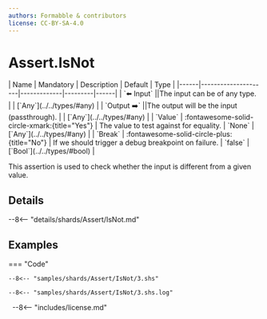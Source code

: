 ```yaml
---
authors: Formabble & contributors
license: CC-BY-SA-4.0
---
```



# Assert.IsNot

<div class="sh-parameters" markdown="1">
| Name | Mandatory | Description | Default | Type |
|------|---------------------|-------------|---------|------|
| `⬅️ Input` ||The input can be of any type. | | [`Any`](../../types/#any) |
| `Output ➡️` ||The output will be the input (passthrough). | | [`Any`](../../types/#any) |
| `Value` | :fontawesome-solid-circle-xmark:{title="Yes"}  | The value to test against for equality. | `None` | [`Any`](../../types/#any) |
| `Break` | :fontawesome-solid-circle-plus:{title="No"}  | If we should trigger a debug breakpoint on failure. | `false` | [`Bool`](../../types/#bool) |

</div>

This assertion is used to check whether the input is different from a given value.

## Details

--8<-- "details/shards/Assert/IsNot.md"


## Examples

=== "Code"

  ```x86asm linenums="1"
  --8<-- "samples/shards/Assert/IsNot/3.shs"
  ```

  ```
  --8<-- "samples/shards/Assert/IsNot/3.shs.log"
  ```
&nbsp;
--8<-- "includes/license.md"

